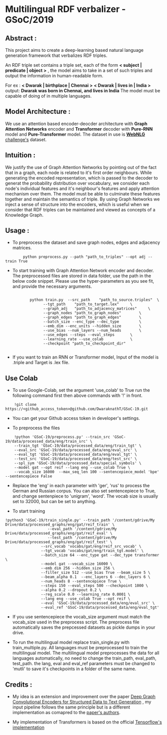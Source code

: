 ﻿# Multilingual RDF verbalizer - GSoC/2019 

## Abstract : 

This project aims to create a deep-learning based natural language generation framework that verbalizes 
RDF triples. 

An RDF triple set contains a triple set, each of the form **< subject | predicate | object >** , the model aims to take in a set of such triples and output the information in human-readable form. 


For ex : 
**< Dwarak | birthplace | Chennai >** **< Dwarak | lives in | India >** 
output: 
**Dwarak was born in Chennai, and lives in India**
The model must be capable of doing of in multiple languages. 

## Model Architecture : 
We use an attention based encoder-deocder architecture with **Graph Attention Networks** encoder and **Transformer** decoder with **Pure-RNN** model and **Pure-Transformer** model. 
The dataset in use is [**WebNLG** challenge's](http://webnlg.loria.fr/pages/challenge.html) dataset. 

## Intuition : 
We justify the use of Graph Attention Networks by pointing out of the fact that in a graph, each node is related to it's first order neighbours. While generating the encoded representation, which is passed to the decoder to generat the probability distribution over vocabulary, we consider each node's individual features and it's neighbour's features and apply attention mechanism over them. The model must be able to culminate these features together and maintain the semantics of triple. By using Graph Networks we inject a sense of structure into the encoders, which is useful when we consider that RDF triples can be maintained and viewed as concepts of a Knowledge Graph. 

## Usage : 

 - To preprocess the dataset and save graph nodes, edges and adjacency matrices. 
 
```
        python preprocess.py --path "path_to_triples" --opt adj --train True
 ```
 - To start training with Graph Attention Network encoder and decoder. The preprocessed files are stored in data folder, use the path in the below code snippet. Please use the hyper-parameters as you see fit, and provide the necessary arguments.
```	
   
   	       python train.py 	--src_path    "path_to_source.triples" 	\ 
				 --tgt_path    "path_to_target.lex"	 	\
				 --graph_adj   "path_to_adjacency_matrices" 	\
				 --graph_nodes "path_to_graph_nodes"      	\
				 --graph_edges "path_to_graph_edges"	 	\
				 --batch_size --enc_type --dec_type 	 	\
				 --emb_dim --enc_units --hidden_size 	 	\ 
				 --use_bias --num_layers --num_heads 	 	\
				 --use_edges --steps --eval_steps		\
				 --learning_rate --use_colab			\
				 --checkpoint "path_to_checkpoint_dir"		
				 
```
- If you want to train an RNN or Transformer model, Input of the model is .triple and Target is .lex file. 
			
## Use Colab 
- To use Google-Colab, set the argument 'use_colab' to True run the following command first then above commands with '!' in front. 
```
   	!git clone https://<github_access_token>@github.com/DwaraknathT/GSoC-19.git
```

- You can get your Github access token in developer's settings. 


- To preprocess the files 
```
	!python 'GSoC-19/preprocess.py' --train_src 'GSoC-19/data/processed_data/eng/train_src' \
	--train_tgt 'GSoC-19/data/processed_data/eng/train_tgt' \
	--eval_src 'GSoC-19/data/processed_data/eng/eval_src' \
	--eval_tgt 'GSoC-19/data/processed_data/eng/eval_tgt' \
	--test_src 'GSoC-19/data/processed_data/eng/test_src' \
	--spl_sym 'GSoC-19/data/processed_data/special_symbols' \
	--model gat --opt reif --lang eng --use_colab True \
	--vocab_size 16000  --max_seq_len 100 --sentencepiece_model 'bpe' --sentencepiece False
```
- Replace the 'eng' in each parameter with 'ger', 'rus' to process the German and Russian corpus. You can also set sentencepiece to True, and change sentenpiece to 'unigram', 'word'. The vocab size is usually set to 32000, but can be set to anything. 

- To start training 
```
!python3 'GSoC-19/train_single.py' --train_path '/content/gdrive/My Drive/data/processed_graphs/eng/gat/reif_train' \
				   --eval_path '/content/gdrive/My Drive/data/processed_graphs/eng/gat/reif_eval' \
				   --test_path '/content/gdrive/My Drive/data/processed_graphs/eng/gat/reif_test' \
				--src_vocab 'vocabs/gat/eng/reif_src_vocab' \
				--tgt_vocab 'vocabs/gat/eng/train_tgt.model' \
				--batch_size 64 --enc_type gat --dec_type transformer \
				--model gat --vocab_size 16000 \
				--emb_dim 256 --hidden_size 256 \
				--filter_size 512 --use_bias True --beam_size 5 \
				--beam_alpha 0.1  --enc_layers 6 --dec_layers 6 \
				--num_heads 8 --sentencepiece True \
				--steps 150 --eval_steps 500 --checkpoint 1000 \
				--alpha 0.2 --dropout 0.2 \
				--reg_scale 0.0 --learning_rate 0.0001 \
				--lang eng --use_colab True --opt reif \
				--eval 'GSoC-19/data/processed_data/eng/eval_src' \
				--eval_ref 'GSoC-19/data/processed_data/eng/eval_tgt'
```
- If you use sentencepiece the vocab_size argument must match the vocab_size used in the preprocess script. The preprocess file automatically saves the prepcessed datasets as pickle dumps in your drive. 

- To run the multilingual model replace train_single.py with train_multiple.py. All languages must be preprocessed to train the multilingual model. The multilingual model preprocesses the data for all languages automatically, no need to change the train_path, eval_path, test_path. the lang, eval and eval_ref parameters must be changed to 'mutli' to save it's checkpoints in a folder of the same name. 

## Credits : 
- My idea is an extension and improvement over the paper [Deep Graph Convolutional Encoders for
Structured Data to Text Generation](https://arxiv.org/pdf/1810.09995.pdf) , my input pipeline follows the same principle but is a different implementation as comapred to the [paper's authors](https://github.com/diegma/graph-2-text). 
  
- My implementation of Transformers is based on the official [Tensorflow's implementation](https://github.com/tensorflow/models/tree/master/official/transformer) 
